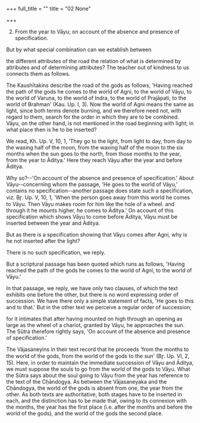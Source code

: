 +++
full_title = ""
title = "02 None"

+++


2. From the year to Vāyu; on account of the absence and presence of specification.

But by what special combination can we establish between

the different attributes of the road the relation of what is determined by attributes and of determining attributes? The teacher out of kindness to us connects them as follows.

The Kaushītakins describe the road of the gods as follows, 'Having reached the path of the gods he comes to the world of Agni, to the world of Vāyu, to the world of Varuṇa, to the world of Indra, to the world of Prajāpati, to the world of Brahman' (Kau. Up. I, 3). Now the world of Agni means the same as light, since both terms denote burning, and we therefore need not, with regard to them, search for the order in which they are to be combined. Vāyu, on the other hand, is not mentioned in the road beginning with light; in what place then is he to be inserted?

We read, Kh. Up. V, 10, 1, 'They go to the light, from light to day, from day to the waxing half of the moon, from the waxing half of the moon to the six months when the sun goes to the north, from those months to the year, from the year to Āditya.' Here they reach Vāyu after the year and before Āditya.

Why so?--'On account of the absence and presence of specification.' About Vāyu--concerning whom the passage, 'He goes to the world of Vāyu,' contains no specification--another passage does state such a specification, viz. Br̥. Up. V, 10, 1, 'When the person goes away from this world he comes to Vāyu. Then Vāyu makes room for him like the hole of a wheel. and through it he mounts higher, he comes to Āditya.' On account of this specification which shows Vāyu to come before Āditya, Vāyu must be inserted between the year and Āditya.

But as there is a specification showing that Vāyu comes after Agni, why is he not inserted after the light?

There is no such specification, we reply.

But a scriptural passage has been quoted which runs as follows, 'Having reached the path of the gods he comes to the world of Agni, to the world of Vāyu.'

In that passage, we reply, we have only two clauses, of which the text exhibits one before the other, but there is no word expressing order of succession. We have there only a simple statement of facts, 'He goes to this and to that.' But in the other text we perceive a regular order of succession;

for it intimates that after having mounted on high through an opening as large as the wheel of a chariot, granted by Vāyu, he approaches the sun. The Sūtra therefore rightly says, 'On account of the absence and presence of specification.'

The Vājasaneyins in their text record that he proceeds 'from the months to the world of the gods, from the world of the gods to the sun' (Br̥. Up. VI, 2, 15). Here, in order to maintain the immediate succession of Vāyu and Āditya, we must suppose the souls to go from the world of the gods to Vāyu. What the Sūtra says about the soul going to Vāyu from the year has reference to the text of the Cḥāndogya. As between the Vājasaneyaka and the Cḥāndogya, the world of the gods is absent from one, the year from the other. As both texts are authoritative, both stages have to be inserted in each, and the distinction has to be made that, owing to its connexion with the months, the year has the first place (i.e. after the months and before the world of the gods), and the world of the gods the second place.


